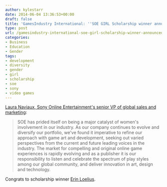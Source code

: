 ```yaml
---
author: kylestarr
date: 2014-06-04 13:36:53+00:00
draft: false
title: 'GamesIndustry International: ''SOE GIRL Scholarship winner announced'''
type: post
url: /gamesindustry-international-soe-girl-scholarship-winner-announced/
categories:
- Business
- Education
- Gender
tags:
- development
- diversity
- gender
- girl
- scholarship
- soe
- sony
- video games
---
```


[Laura Naviaux, Sony Online Entertainment's senior VP of global sales and marketing](http://www.gamesindustry.biz/articles/2014-06-03-soe-girl-scholarship-winner-announced):

> SOE has prided itself on being a major catalyst of women's involvement in our industry. As our company continues to evolve and diversify our portfolio, we've found it imperative to refine our approach with game art and development, seeking out varied perspectives from the current and future leading voices in the industry. The market for compelling and original online game experiences is rapidly evolving and as a publisher it is our responsibility to listen and celebrate the spectrum of play styles among our global community, and deliver innovation in art, design and technology.

Congrats to scholarship winner [Erin Loelius](http://cannedsweetpeas.blogspot.com/p/blog-page.html?m=1).
